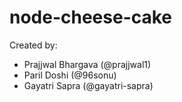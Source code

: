 # node-cheese-cake


Created by:
- Prajjwal Bhargava (@prajjwal1)
- Paril Doshi (@96sonu)
- Gayatri Sapra (@gayatri-sapra)
